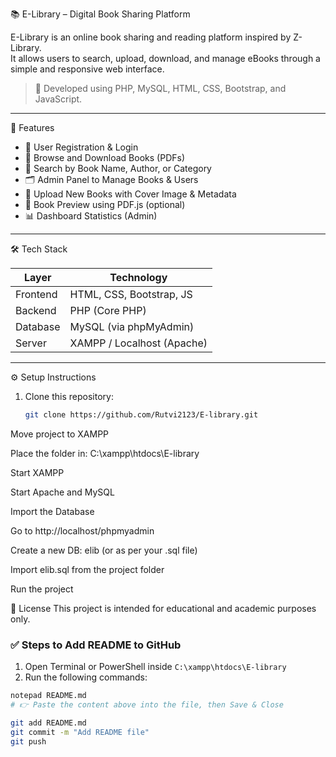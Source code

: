  📚 E-Library – Digital Book Sharing Platform

E-Library is an online book sharing and reading platform inspired by Z-Library.  
It allows users to search, upload, download, and manage eBooks through a simple and responsive web interface.

> 🔧 Developed using PHP, MySQL, HTML, CSS, Bootstrap, and JavaScript.

---

🚀 Features

- 👥 User Registration & Login
- 📖 Browse and Download Books (PDFs)
- 🔎 Search by Book Name, Author, or Category
- 🗂️ Admin Panel to Manage Books & Users
- 📂 Upload New Books with Cover Image & Metadata
- 📑 Book Preview using PDF.js (optional)
- 📊 Dashboard Statistics (Admin)

---

 🛠️ Tech Stack

| Layer        | Technology                |
|--------------|---------------------------|
| Frontend     | HTML, CSS, Bootstrap, JS  |
| Backend      | PHP (Core PHP)            |
| Database     | MySQL (via phpMyAdmin)    |
| Server       | XAMPP / Localhost (Apache)|

---

 ⚙️ Setup Instructions

1. Clone this repository:
   ```bash
   git clone https://github.com/Rutvi2123/E-library.git
Move project to XAMPP

Place the folder in: C:\xampp\htdocs\E-library

Start XAMPP

Start Apache and MySQL

Import the Database

Go to http://localhost/phpmyadmin

Create a new DB: elib (or as per your .sql file)

Import elib.sql from the project folder

Run the project

📜 License
This project is intended for educational and academic purposes only.


### ✅ Steps to Add README to GitHub

1. Open Terminal or PowerShell inside `C:\xampp\htdocs\E-library`
2. Run the following commands:

```bash
notepad README.md
# 👉 Paste the content above into the file, then Save & Close

git add README.md
git commit -m "Add README file"
git push
